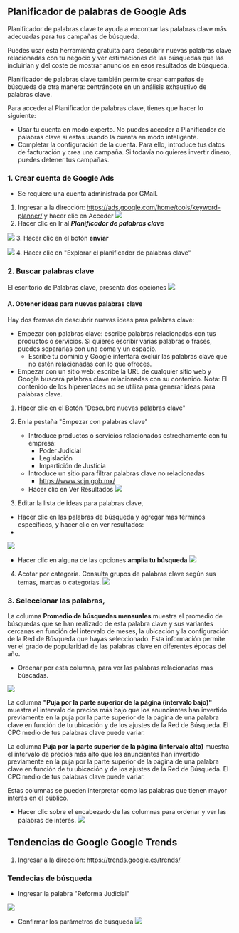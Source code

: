 



## Planificador de palabras de Google Ads
Planificador de palabras clave te ayuda a encontrar las palabras clave más adecuadas para tus campañas de búsqueda.

Puedes usar esta herramienta gratuita para descubrir nuevas palabras clave relacionadas con tu negocio y ver estimaciones de las búsquedas que las incluirían y del coste de mostrar anuncios en esos resultados de búsqueda.

Planificador de palabras clave también permite crear campañas de búsqueda de otra manera: centrándote en un análisis exhaustivo de palabras clave.

Para acceder al Planificador de palabras clave, tienes que hacer lo siguiente:

- Usar tu cuenta en modo experto. No puedes acceder a Planificador de palabras clave si estás usando la cuenta en modo inteligente.
- Completar la configuración de la cuenta. Para ello, introduce tus datos de facturación y crea una campaña. Si todavía no quieres invertir dinero, puedes detener tus campañas.


### 1. Crear cuenta de Google Ads
- Se requiere una cuenta administrada por GMail.

1. Ingresar a la dirección: https://ads.google.com/home/tools/keyword-planner/ y hacer clic en Acceder
![](https://i.imgur.com/tDX1BhD.png)
2. Hacer clic en Ir al ***Planificador de palabras clave***

![](https://i.imgur.com/o0z8TEc.png.  )
3. Hacer clic en el botón **enviar**

![](https://i.imgur.com/Jzc9lZg.png)
4. Hacer clic en "Explorar el planificador de palabras clave"

### 2. Buscar palabras clave
El escritorio de Palabras clave, presenta dos opciones 
![](https://i.imgur.com/5mutZvZ.png)

#### A. Obtener ideas para nuevas palabras clave
Hay dos formas de descubrir nuevas ideas para palabras clave:
- Empezar con palabras clave: escribe palabras relacionadas con tus productos o servicios. Si quieres escribir varias palabras o frases, puedes separarlas con una coma y un espacio.
	- Escribe tu dominio y Google intentará excluir las palabras clave que no estén relacionadas con lo que ofreces.
- Empezar con un sitio web: escribe la URL de cualquier sitio web y Google buscará palabras clave relacionadas con su contenido. Nota: El contenido de los hiperenlaces no se utiliza para generar ideas para palabras clave.

1. Hacer clic en el Botón "Descubre nuevas palabras clave"
2. En la pestaña "Empezar con palabras clave" 
	- Introduce productos o servicios relacionados estrechamente con tu empresa: 
		- Poder Judicial
		- Legislación
		- Impartición de Justicia
	- Introduce un sitio para filtrar palabras clave no relacionadas 
		- https://www.scjn.gob.mx/
	- Hacer clic en Ver Resultados
![](https://i.imgur.com/bQjv9kL.png)

3. Editar la lista de ideas para palabras clave, 
- Hacer clic en las palabras de búsqueda y agregar mas términos específicos, y hacer clic en ver resultados:
-
![](https://i.imgur.com/qmdE12C.png)

- Hacer clic en alguna de las opciones **amplia tu búsqueda**
![](https://i.imgur.com/zM3d0yR.png)

4. Acotar por categoría. Consulta grupos de palabras clave según sus temas, marcas o categorías.
![](https://i.imgur.com/IybiXjP.png)

### 3. Seleccionar las palabras,
La columna **Promedio de búsquedas mensuales** muestra el promedio de búsquedas que se han realizado de esta palabra clave y sus variantes cercanas en función del intervalo de meses, la ubicación y la configuración de la Red de Búsqueda que hayas seleccionado. Esta información permite ver el grado de popularidad de las palabras clave en diferentes épocas del año.
- Ordenar por esta columna, para ver las palabras relacionadas mas búscadas.

![](https://i.imgur.com/gjMkSo8.png)

La columna **"Puja por la parte superior de la página (intervalo bajo)"** muestra el intervalo de precios más bajo que los anunciantes han invertido previamente en la puja por la parte superior de la página de una palabra clave en función de tu ubicación y de los ajustes de la Red de Búsqueda. El CPC medio de tus palabras clave puede variar.

La columna **Puja por la parte superior de la página (intervalo alto)** muestra el intervalo de precios más alto que los anunciantes han invertido previamente en la puja por la parte superior de la página de una palabra clave en función de tu ubicación y de los ajustes de la Red de Búsqueda. El CPC medio de tus palabras clave puede variar.

Estas columnas se pueden interpretar como las palabras que tienen mayor interés en el público.

- Hacer clic sobre el encabezado de las columnas para ordenar y ver las palabras de interés.
![](https://i.imgur.com/PfZ1cs8.png)


## Tendencias de Google Google Trends


1. Ingresar a la dirección: https://trends.google.es/trends/ 

### Tendecias de  búsqueda
- Ingresar la palabra "Reforma Judicial"

![](https://i.imgur.com/quc6D1l.png)
- Confirmar los parámetros de búsqueda
![](https://i.imgur.com/T6aV1iW.png)
#### 
<!--stackedit_data:
eyJoaXN0b3J5IjpbMTkyMzA3MTI0NywtMTQ1NDMzODkwNCw3OT
UzNjgwMzNdfQ==
-->